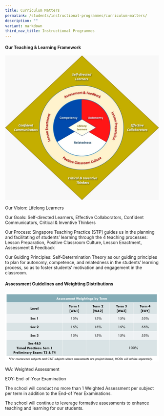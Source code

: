 ```yaml
---
title: Curriculum Matters
permalink: /students/instructional-programmes/curriculum-matters/
description: ""
variant: markdown
third_nav_title: Instructional Programmes
---
```

<h4>Our Teaching &amp; Learning Framework</h4>

![](/images/cca1_2023.jpg)
<p>Our Vision: Lifelong Learners</p>
<p>Our Goals: Self-directed Learners, Effective Collaborators, Confident Communicators, Critical &amp; Inventive Thinkers</p>
<p>Our Process: Singapore Teaching Practice [STP] guides us in the planning and facilitating of students’ learning through the 4 teaching processes: Lesson Preparation, Positive Classroom Culture, Lesson Enactment, Assessment &amp; Feedback</p>
<p>Our Guiding Principles: Self-Determination Theory as our guiding principles to plan for autonomy, competence, and relatedness in the students’ learning process, so as to foster students’ motivation and engagement in the classroom.</p>
<h4>Assessment Guidelines and Weighting Distributions</h4>

![](/images/assessment%20weightings.png)
<p>WA: Weighted Assessment</p>
<p>EOY: End-of-Year Examination</p>
<p>The school will conduct no more than 1 Weighted Assessment per subject per term in addition to the End-of Year Examinations.</p>
<p>The school will continue to leverage formative assessments to enhance teaching and learning for our students.</p>
